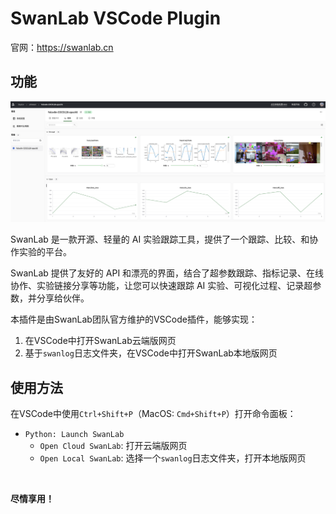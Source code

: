# SwanLab VSCode Plugin

官网：https://swanlab.cn

## 功能

![](resources/ui.png)

SwanLab 是一款开源、轻量的 AI 实验跟踪工具，提供了一个跟踪、比较、和协作实验的平台。

SwanLab 提供了友好的 API 和漂亮的界面，结合了超参数跟踪、指标记录、在线协作、实验链接分享等功能，让您可以快速跟踪 AI 实验、可视化过程、记录超参数，并分享给伙伴。

本插件是由SwanLab团队官方维护的VSCode插件，能够实现：

1. 在VSCode中打开SwanLab云端版网页
2. 基于`swanlog`日志文件夹，在VSCode中打开SwanLab本地版网页


## 使用方法

在VSCode中使用`Ctrl+Shift+P`（MacOS: `Cmd+Shift+P`）打开命令面板：

- `Python: Launch SwanLab`
  - `Open Cloud SwanLab`: 打开云端版网页
  - `Open Local SwanLab`: 选择一个`swanlog`日志文件夹，打开本地版网页

<br>

**尽情享用！**